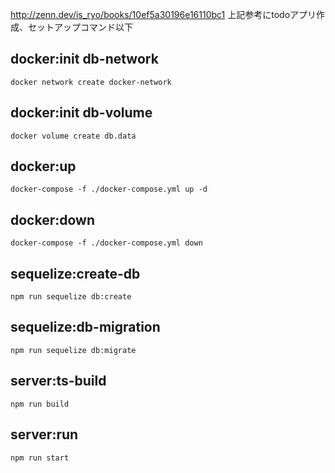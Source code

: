 http://zenn.dev/is_ryo/books/10ef5a30196e16110bc1
上記参考にtodoアプリ作成、セットアップコマンド以下


## docker:init db-network
```
docker network create docker-network
```

## docker:init db-volume
```
docker volume create db.data
```

## docker:up
```
docker-compose -f ./docker-compose.yml up -d
```

## docker:down
```
docker-compose -f ./docker-compose.yml down
```


## sequelize:create-db
```
npm run sequelize db:create
```

## sequelize:db-migration
```
npm run sequelize db:migrate
```

## server:ts-build
```
npm run build
```

## server:run
```
npm run start
```